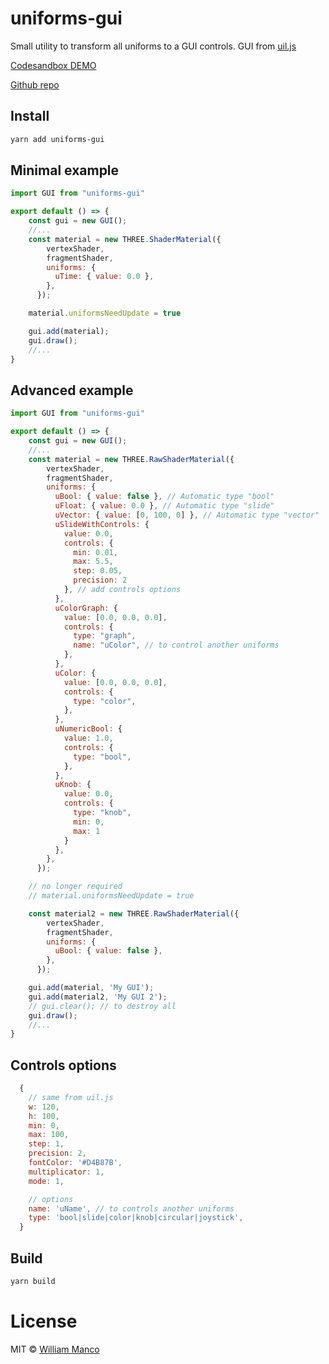 # uniforms-gui

Small utility to transform all uniforms to a GUI controls.
GUI from [uil.js](https://github.com/lo-th/uil)

[Codesandbox DEMO](https://codesandbox.io/s/4xn7po9l90)

[Github repo](https://github.com/williammanco/uniforms-gui)

## Install

```sh
yarn add uniforms-gui
```
## Minimal example

```js
import GUI from "uniforms-gui"

export default () => {
    const gui = new GUI();
    //...
    const material = new THREE.ShaderMaterial({
        vertexShader,
        fragmentShader,
        uniforms: {
          uTime: { value: 0.0 },
        },
      });

    material.uniformsNeedUpdate = true

    gui.add(material);
    gui.draw();
    //...
}

```

## Advanced example

```js
import GUI from "uniforms-gui"

export default () => {
    const gui = new GUI();
    //...
    const material = new THREE.RawShaderMaterial({
        vertexShader,
        fragmentShader,
        uniforms: {
          uBool: { value: false }, // Automatic type "bool"
          uFloat: { value: 0.0 }, // Automatic type "slide"
          uVector: { value: [0, 100, 0] }, // Automatic type "vector"
          uSlideWithControls: {
            value: 0.0,
            controls: {
              min: 0.01,
              max: 5.5,
              step: 0.05,
              precision: 2
            }, // add controls options
          },
          uColorGraph: {
            value: [0.0, 0.0, 0.0],
            controls: {
              type: "graph",
              name: "uColor", // to control another uniforms
            },
          },
          uColor: {
            value: [0.0, 0.0, 0.0],
            controls: {
              type: "color",
            },
          },
          uNumericBool: {
            value: 1.0,
            controls: {
              type: "bool",
            },
          },
          uKnob: {
            value: 0.0,
            controls: {
              type: "knob",
              min: 0,
              max: 1
            }
          },
        },
      });

    // no longer required
    // material.uniformsNeedUpdate = true

    const material2 = new THREE.RawShaderMaterial({
        vertexShader,
        fragmentShader,
        uniforms: {
          uBool: { value: false },
        },
      });

    gui.add(material, 'My GUI');
    gui.add(material2, 'My GUI 2');
    // gui.clear(); // to destroy all
    gui.draw();
    //...
}
```

## Controls options

```javascript
  {
    // same from uil.js
    w: 120,
    h: 100,
    min: 0,
    max: 100,
    step: 1,
    precision: 2,
    fontColor: '#D4B87B',
    multiplicator: 1,
    mode: 1,

    // options
    name: 'uName', // to controls another uniforms
    type: 'bool|slide|color|knob|circular|joystick',
  }
```

## Build

```sh
yarn build
```

# License

MIT © [William Manco](mailto:wmanco88@gmail.com)
